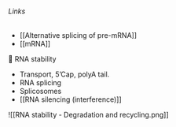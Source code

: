 ###### Links
- [[Alternative splicing of pre-mRNA]]
- [[mRNA]]

 RNA stability
- Transport, 5’Cap, polyA tail.
- RNA splicing
- Splicosomes
- [[RNA silencing (interference)]]


![[RNA stability - Degradation and recycling.png]]